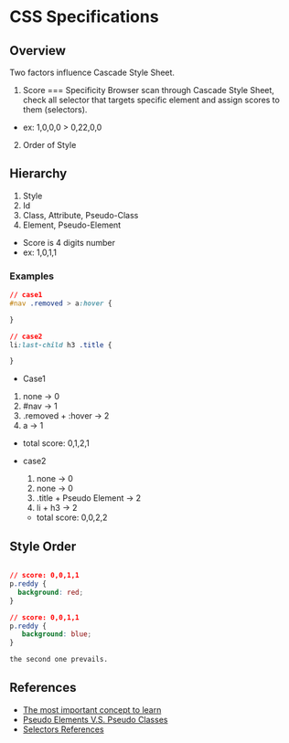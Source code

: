 # CSS Specifications

## Overview
Two factors influence Cascade Style Sheet.

1. Score === Specificity
Browser scan through Cascade Style Sheet, check all selector that targets specific element and assign scores to them (selectors).
* ex: 1,0,0,0 > 0,22,0,0

2. Order of Style

## Hierarchy
1. Style
2. Id
3. Class, Attribute, Pseudo-Class
4. Element, Pseudo-Element

* Score is 4 digits number
 * ex: 1,0,1,1

### Examples

```css
// case1
#nav .removed > a:hover {

}

// case2
li:last-child h3 .title {

}
```

* Case1
 1. none -> 0
 2. #nav -> 1
 3. .removed + :hover -> 2
 4. a -> 1
 * total score: 0,1,2,1

* case2
  1. none -> 0
  2. none -> 0
  3. .title + Pseudo Element -> 2
  4. li + h3 -> 2
  * total score: 0,0,2,2


## Style Order

```css

// score: 0,0,1,1
p.reddy {
  background: red;
}

// score: 0,0,1,1
p.reddy {
   background: blue;
}

the second one prevails.
```

## References
* [The most important concept to learn](https://www.google.com/url?q=https://medium.com/@ohansemmanuel/the-most-important-css-concept-to-learn-8e929c944a19?source%3Demail-ea20312fd58b-1536794898446-digest.reader------0-38------------------2c7b23a0_ab7e_4e2b_8a5f_c4f7c35880e2-1%26sectionName%3Dtop&source=gmail&ust=1537108313414000&usg=AFQjCNHPNXiBpX4sthnwmpiiQzGqhO_UtA)
* [Pseudo Elements V.S. Pseudo Classes](https://www.w3schools.com/css/css_pseudo_elements.asp)
* [Selectors References](https://www.w3schools.com/cssref/css_selectors.asp)
